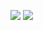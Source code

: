 <p>
<img src="https://img.shields.io/static/v1?style=flat-square&logo=appveyor&label=Program&message=Unity&color=blue"/>
<a href="https://www.shijunzh.com/"><img src="https://img.shields.io/twitter/url?color=black&label=Blog&logo=TPlus&logoColor=blue&style=flat-square&url=net"/></a>
</p>
